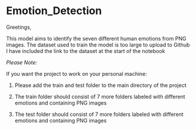 # Emotion_Detection

Greetings,

This model aims to identify the seven different human emotions from PNG images.
The dataset used to train the model is too large to upload to Github
I have included the link to the dataset at the start of the notebook

*Please Note:*

If you want the project to work on your personal machine:

1. Please add the train and test folder to the main directory of the project

2. The train folder should consist of 7 more folders labeled with different emotions and containing PNG images

3. The test folder should consist of 7 more folders labeled with different emotions and containing PNG images
